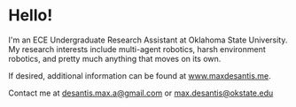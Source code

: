 # Hello!

I'm an ECE Undergraduate Research Assistant at Oklahoma State University. My research interests include multi-agent robotics, harsh environment robotics, and pretty much anything that moves on its own.

If desired, additional information can be found at www.maxdesantis.me.

Contact me at desantis.max.a@gmail.com or max.desantis@okstate.edu
